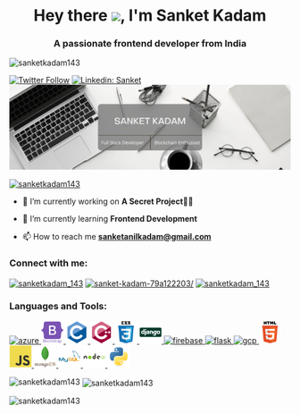 
<h1 align="center"> Hey there <img src="https://media.giphy.com/media/hvRJCLFzcasrR4ia7z/giphy.gif" width="25px">, I'm Sanket Kadam </h1>
<h3 align="center">A passionate frontend developer from India</h3>

<p align="left"> <img src="https://komarev.com/ghpvc/?username=sanketkadam143&label=Profile%20views&color=0e75b6&style=flat" alt="sanketkadam143" /> </p>

[![Twitter Follow](https://img.shields.io/twitter/follow/SanketKadam_143?label=Follow)](https://twitter.com/intent/follow?screen_name=Sanketkadam_143)
[![Linkedin: Sanket](https://img.shields.io/badge/-Sanket-blue?style=flat-square&logo=Linkedin&logoColor=white&link=https://www.linkedin.com/in/sanket-kadam-79a122203/)](https://www.linkedin.com/in/sanket-kadam-79a122203/)<br>
<img src=githubbanner.png>

<p align="left"> <a href="https://github.com/ryo-ma/github-profile-trophy"><img src="https://github-profile-trophy.vercel.app/?username=sanketkadam143" alt="sanketkadam143" /></a> </p>

- 🔭 I’m currently working on **A Secret Project🤫🤫**

- 🌱 I’m currently learning **Frontend Development**

- 📫 How to reach me **sanketanilkadam@gmail.com**

<h3 align="left">Connect with me:</h3>
<p align="left">
<a href="https://twitter.com/sanketkadam_143" target="blank"><img align="center" src="https://raw.githubusercontent.com/rahuldkjain/github-profile-readme-generator/master/src/images/icons/Social/twitter.svg" alt="sanketkadam_143" height="30" width="40" /></a>
<a href="https://linkedin.com/in/sanket-kadam-79a122203/" target="blank"><img align="center" src="https://raw.githubusercontent.com/rahuldkjain/github-profile-readme-generator/master/src/images/icons/Social/linked-in-alt.svg" alt="sanket-kadam-79a122203/" height="30" width="40" /></a>
<a href="https://instagram.com/sanketkadam_143" target="blank"><img align="center" src="https://raw.githubusercontent.com/rahuldkjain/github-profile-readme-generator/master/src/images/icons/Social/instagram.svg" alt="sanketkadam_143" height="30" width="40" /></a>
</p>

<h3 align="left">Languages and Tools:</h3>
<p align="left"> <a href="https://azure.microsoft.com/en-in/" target="_blank" rel="noreferrer"> <img src="https://www.vectorlogo.zone/logos/microsoft_azure/microsoft_azure-icon.svg" alt="azure" width="40" height="40"/> </a> <a href="https://getbootstrap.com" target="_blank" rel="noreferrer"> <img src="https://raw.githubusercontent.com/devicons/devicon/master/icons/bootstrap/bootstrap-plain-wordmark.svg" alt="bootstrap" width="40" height="40"/> </a> <a href="https://www.cprogramming.com/" target="_blank" rel="noreferrer"> <img src="https://raw.githubusercontent.com/devicons/devicon/master/icons/c/c-original.svg" alt="c" width="40" height="40"/> </a> <a href="https://www.w3schools.com/cpp/" target="_blank" rel="noreferrer"> <img src="https://raw.githubusercontent.com/devicons/devicon/master/icons/cplusplus/cplusplus-original.svg" alt="cplusplus" width="40" height="40"/> </a> <a href="https://www.w3schools.com/css/" target="_blank" rel="noreferrer"> <img src="https://raw.githubusercontent.com/devicons/devicon/master/icons/css3/css3-original-wordmark.svg" alt="css3" width="40" height="40"/> </a> <a href="https://www.djangoproject.com/" target="_blank" rel="noreferrer"> <img src="https://raw.githubusercontent.com/devicons/devicon/master/icons/django/django-original.svg" alt="django" width="40" height="40"/> </a> <a href="https://firebase.google.com/" target="_blank" rel="noreferrer"> <img src="https://www.vectorlogo.zone/logos/firebase/firebase-icon.svg" alt="firebase" width="40" height="40"/> </a> <a href="https://flask.palletsprojects.com/" target="_blank" rel="noreferrer"> <img src="https://www.vectorlogo.zone/logos/pocoo_flask/pocoo_flask-icon.svg" alt="flask" width="40" height="40"/> </a> <a href="https://cloud.google.com" target="_blank" rel="noreferrer"> <img src="https://www.vectorlogo.zone/logos/google_cloud/google_cloud-icon.svg" alt="gcp" width="40" height="40"/> </a> <a href="https://www.w3.org/html/" target="_blank" rel="noreferrer"> <img src="https://raw.githubusercontent.com/devicons/devicon/master/icons/html5/html5-original-wordmark.svg" alt="html5" width="40" height="40"/> </a> <a href="https://developer.mozilla.org/en-US/docs/Web/JavaScript" target="_blank" rel="noreferrer"> <img src="https://raw.githubusercontent.com/devicons/devicon/master/icons/javascript/javascript-original.svg" alt="javascript" width="40" height="40"/> </a> <a href="https://www.mongodb.com/" target="_blank" rel="noreferrer"> <img src="https://raw.githubusercontent.com/devicons/devicon/master/icons/mongodb/mongodb-original-wordmark.svg" alt="mongodb" width="40" height="40"/> </a> <a href="https://www.mysql.com/" target="_blank" rel="noreferrer"> <img src="https://raw.githubusercontent.com/devicons/devicon/master/icons/mysql/mysql-original-wordmark.svg" alt="mysql" width="40" height="40"/> </a> <a href="https://nodejs.org" target="_blank" rel="noreferrer"> <img src="https://raw.githubusercontent.com/devicons/devicon/master/icons/nodejs/nodejs-original-wordmark.svg" alt="nodejs" width="40" height="40"/> </a> <a href="https://www.python.org" target="_blank" rel="noreferrer"> <img src="https://raw.githubusercontent.com/devicons/devicon/master/icons/python/python-original.svg" alt="python" width="40" height="40"/> </a> </p>

<p><img align="left" src="https://github-readme-stats.vercel.app/api/top-langs?username=sanketkadam143&show_icons=true&locale=en&layout=compact" alt="sanketkadam143" /></p>

<p>&nbsp;<img align="center" src="https://github-readme-stats.vercel.app/api?username=sanketkadam143&show_icons=true&locale=en" alt="sanketkadam143" /></p>

<p><img align="center" src="https://github-readme-streak-stats.herokuapp.com/?user=sanketkadam143&" alt="sanketkadam143" /></p>
